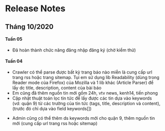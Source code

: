# Release Notes 

## Tháng 10/2020

#### Tuần 05
 - Đã hoàn thành chức năng đăng nhập đăng ký (chờ kiểm thử)
 
#### Tuần 04
- Crawler có thể parse được bất kỳ trang báo nào miễn là cung cấp url trang rss hoặc trang sitemap. Tụi em sử dụng lib Readability (dùng trong Reader mode của Firefox) của Mozilla và 1 lib khác (Article Parser) để lấy dc title, description, content của bài báo
- Em cũng đã thêm nguồn tin mới gồm 24h, vtv news, kenh14, tiền phong
- Cập nhật thuật toán lọc tin tức để lấy được các tin dựa vào keywords (vd: quận 9) từ các trường của tin tức (tags, title, description và content), (trước đó chỉ dựa vào field keywords[])
+ Admin cũng có thể thêm ds keywords mới cho quận 9, thêm nguồn tin mới (cung cấp url trang rss hoặc sitemap)
